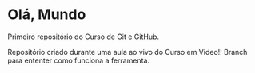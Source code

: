 # Olá, Mundo
 Primeiro repositório do Curso de Git e GitHub.

Repositório criado durante uma aula ao vivo do Curso em Video!!
Branch para ententer como funciona a ferramenta.
